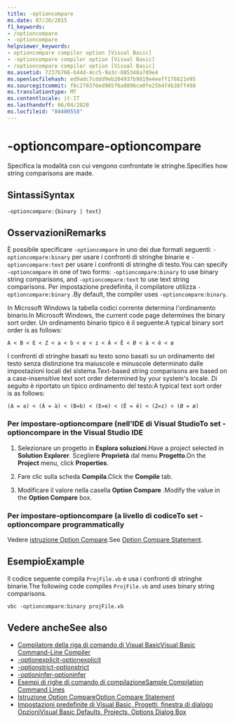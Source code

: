 ```yaml
---
title: -optioncompare
ms.date: 07/20/2015
f1_keywords:
- /optioncompare
- -optioncompare
helpviewer_keywords:
- optioncompare compiler option [Visual Basic]
- -optioncompare compiler option [Visual Basic]
- /optioncompare compiler option [Visual Basic]
ms.assetid: 7237b766-b44d-4cc5-9a3c-885348a7d9e4
ms.openlocfilehash: ed9adc7cddd9eb204937b9819e4eeff176821e95
ms.sourcegitcommit: f8c270376ed905f6a8896ce0fe25b4f4b38ff498
ms.translationtype: MT
ms.contentlocale: it-IT
ms.lasthandoff: 06/04/2020
ms.locfileid: "84400558"
---
```

# <a name="-optioncompare"></a><span data-ttu-id="e587d-102">-optioncompare</span><span class="sxs-lookup"><span data-stu-id="e587d-102">-optioncompare</span></span>

<span data-ttu-id="e587d-103">Specifica la modalità con cui vengono confrontate le stringhe.</span><span class="sxs-lookup"><span data-stu-id="e587d-103">Specifies how string comparisons are made.</span></span>

## <a name="syntax"></a><span data-ttu-id="e587d-104">Sintassi</span><span class="sxs-lookup"><span data-stu-id="e587d-104">Syntax</span></span>

```console
-optioncompare:{binary | text}
```

## <a name="remarks"></a><span data-ttu-id="e587d-105">Osservazioni</span><span class="sxs-lookup"><span data-stu-id="e587d-105">Remarks</span></span>

<span data-ttu-id="e587d-106">È possibile specificare `-optioncompare` in uno dei due formati seguenti: `-optioncompare:binary` per usare i confronti di stringhe binarie e `-optioncompare:text` per usare i confronti di stringhe di testo.</span><span class="sxs-lookup"><span data-stu-id="e587d-106">You can specify `-optioncompare` in one of two forms: `-optioncompare:binary` to use binary string comparisons, and `-optioncompare:text` to use text string comparisons.</span></span> <span data-ttu-id="e587d-107">Per impostazione predefinita, il compilatore utilizza `-optioncompare:binary` .</span><span class="sxs-lookup"><span data-stu-id="e587d-107">By default, the compiler uses `-optioncompare:binary`.</span></span>

<span data-ttu-id="e587d-108">In Microsoft Windows la tabella codici corrente determina l'ordinamento binario.</span><span class="sxs-lookup"><span data-stu-id="e587d-108">In Microsoft Windows, the current code page determines the binary sort order.</span></span> <span data-ttu-id="e587d-109">Un ordinamento binario tipico è il seguente:</span><span class="sxs-lookup"><span data-stu-id="e587d-109">A typical binary sort order is as follows:</span></span>

`A < B < E < Z < a < b < e < z < À < Ê < Ø < à < ê < ø`

<span data-ttu-id="e587d-110">I confronti di stringhe basati su testo sono basati su un ordinamento del testo senza distinzione tra maiuscole e minuscole determinato dalle impostazioni locali del sistema.</span><span class="sxs-lookup"><span data-stu-id="e587d-110">Text-based string comparisons are based on a case-insensitive text sort order determined by your system's locale.</span></span> <span data-ttu-id="e587d-111">Di seguito è riportato un tipico ordinamento del testo:</span><span class="sxs-lookup"><span data-stu-id="e587d-111">A typical text sort order is as follows:</span></span>

`(A = a) < (À = à) < (B=b) < (E=e) < (Ê = ê) < (Z=z) < (Ø = ø)`

### <a name="to-set--optioncompare-in-the-visual-studio-ide"></a><span data-ttu-id="e587d-112">Per impostare-optioncompare (nell'IDE di Visual Studio</span><span class="sxs-lookup"><span data-stu-id="e587d-112">To set -optioncompare in the Visual Studio IDE</span></span>

1. <span data-ttu-id="e587d-113">Selezionare un progetto in **Esplora soluzioni**.</span><span class="sxs-lookup"><span data-stu-id="e587d-113">Have a project selected in **Solution Explorer**.</span></span> <span data-ttu-id="e587d-114">Scegliere **Proprietà** dal menu **Progetto**.</span><span class="sxs-lookup"><span data-stu-id="e587d-114">On the **Project** menu, click **Properties**.</span></span>

2. <span data-ttu-id="e587d-115">Fare clic sulla scheda **Compila**.</span><span class="sxs-lookup"><span data-stu-id="e587d-115">Click the **Compile** tab.</span></span>

3. <span data-ttu-id="e587d-116">Modificare il valore nella casella **Option Compare** .</span><span class="sxs-lookup"><span data-stu-id="e587d-116">Modify the value in the **Option Compare** box.</span></span>

### <a name="to-set--optioncompare-programmatically"></a><span data-ttu-id="e587d-117">Per impostare-optioncompare (a livello di codice</span><span class="sxs-lookup"><span data-stu-id="e587d-117">To set -optioncompare programmatically</span></span>

<span data-ttu-id="e587d-118">Vedere [istruzione Option Compare](../../language-reference/statements/option-compare-statement.md).</span><span class="sxs-lookup"><span data-stu-id="e587d-118">See [Option Compare Statement](../../language-reference/statements/option-compare-statement.md).</span></span>

## <a name="example"></a><span data-ttu-id="e587d-119">Esempio</span><span class="sxs-lookup"><span data-stu-id="e587d-119">Example</span></span>

<span data-ttu-id="e587d-120">Il codice seguente compila `ProjFile.vb` e usa i confronti di stringhe binarie.</span><span class="sxs-lookup"><span data-stu-id="e587d-120">The following code compiles `ProjFile.vb` and uses binary string comparisons.</span></span>

```console
vbc -optioncompare:binary projFile.vb
```

## <a name="see-also"></a><span data-ttu-id="e587d-121">Vedere anche</span><span class="sxs-lookup"><span data-stu-id="e587d-121">See also</span></span>

- [<span data-ttu-id="e587d-122">Compilatore della riga di comando di Visual Basic</span><span class="sxs-lookup"><span data-stu-id="e587d-122">Visual Basic Command-Line Compiler</span></span>](index.md)
- [<span data-ttu-id="e587d-123">-optionexplicit</span><span class="sxs-lookup"><span data-stu-id="e587d-123">-optionexplicit</span></span>](optionexplicit.md)
- [<span data-ttu-id="e587d-124">-optionstrict</span><span class="sxs-lookup"><span data-stu-id="e587d-124">-optionstrict</span></span>](optionstrict.md)
- [<span data-ttu-id="e587d-125">-optioninfer</span><span class="sxs-lookup"><span data-stu-id="e587d-125">-optioninfer</span></span>](optioninfer.md)
- [<span data-ttu-id="e587d-126">Esempi di righe di comando di compilazione</span><span class="sxs-lookup"><span data-stu-id="e587d-126">Sample Compilation Command Lines</span></span>](sample-compilation-command-lines.md)
- [<span data-ttu-id="e587d-127">Istruzione Option Compare</span><span class="sxs-lookup"><span data-stu-id="e587d-127">Option Compare Statement</span></span>](../../language-reference/statements/option-compare-statement.md)
- [<span data-ttu-id="e587d-128">Impostazioni predefinite di Visual Basic, Progetti, finestra di dialogo Opzioni</span><span class="sxs-lookup"><span data-stu-id="e587d-128">Visual Basic Defaults, Projects, Options Dialog Box</span></span>](/visualstudio/ide/reference/visual-basic-defaults-projects-options-dialog-box)
